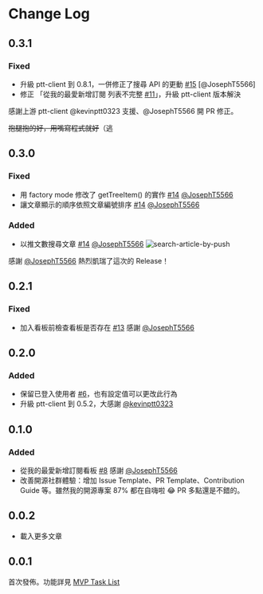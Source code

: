 # Change Log

## 0.3.1

### Fixed

- 升級 ptt-client 到 0.8.1，一併修正了搜尋 API 的更動 [#15](https://github.com/Yukaii/vscode-ptt/pull/15) [@JosephT5566]
- 修正 「從我的最愛新增訂閱 列表不完整 [#11](https://github.com/Yukaii/vscode-ptt/issues/11)」，升級 ptt-client 版本解決

感謝上游 ptt-client @kevinptt0323 支援、@JosephT5566 開 PR 修正。

~~抱腿抱的好，用嘴寫程式就好~~（逃

## 0.3.0

### Fixed

- 用 factory mode 修改了 getTreeItem() 的實作 [#14](https://github.com/Yukaii/vscode-ptt/pull/14) [@JosephT5566](https://github.com/JosephT5566)
- 讓文章顯示的順序依照文章編號排序 [#14](https://github.com/Yukaii/vscode-ptt/pull/14) [@JosephT5566](https://github.com/JosephT5566)

### Added

- 以推文數搜尋文章 [#14](https://github.com/Yukaii/vscode-ptt/pull/14) [@JosephT5566](https://github.com/JosephT5566)
    ![search-article-by-push](https://i.imgur.com/91tbyYB.gif)

感謝 [@JosephT5566](https://github.com/JosephT5566) 熱烈凱瑞了這次的 Release！

## 0.2.1

### Fixed

- 加入看板前檢查看板是否存在 [#13](https://github.com/Yukaii/vscode-ptt/pull/13) 感謝 [@JosephT5566](https://github.com/JosephT5566)

## 0.2.0

### Added

- 保留已登入使用者 [#6](https://github.com/Yukaii/vscode-ptt/issues/6)，也有設定值可以更改此行為
- 升級 ptt-client 到 0.5.2，大感謝 [@kevinptt0323](https://github.com/kevinptt0323)

## 0.1.0

### Added

- 從我的最愛新增訂閱看板 [#8](https://github.com/Yukaii/vscode-ptt/pull/8) 感謝 [@JosephT5566](https://github.com/JosephT5566)
- 改善開源社群體驗：增加 Issue Template、PR Template、Contribution Guide 等。雖然我的開源專案 87% 都在自嗨啦 😂 PR 多點還是不錯的。

## 0.0.2

- 載入更多文章

## 0.0.1

首次發佈。功能詳見 [MVP Task List](https://github.com/Yukaii/vscode-ptt/issues/2)
